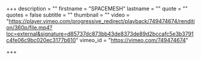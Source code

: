 +++
description = ""
firstname = "SPACEMESH"
lastname = ""
quote = ""
quotes = false
subtitle = ""
thumbnail = ""
video = "https://player.vimeo.com/progressive_redirect/playback/749474674/rendition/360p/file.mp4?loc=external&signature=d85737dc873bb43de8373de89d2bccafc5e3b3791c4fe06c9bc020ec3177b610"
vimeo_id = "https://vimeo.com/749474674"

+++
